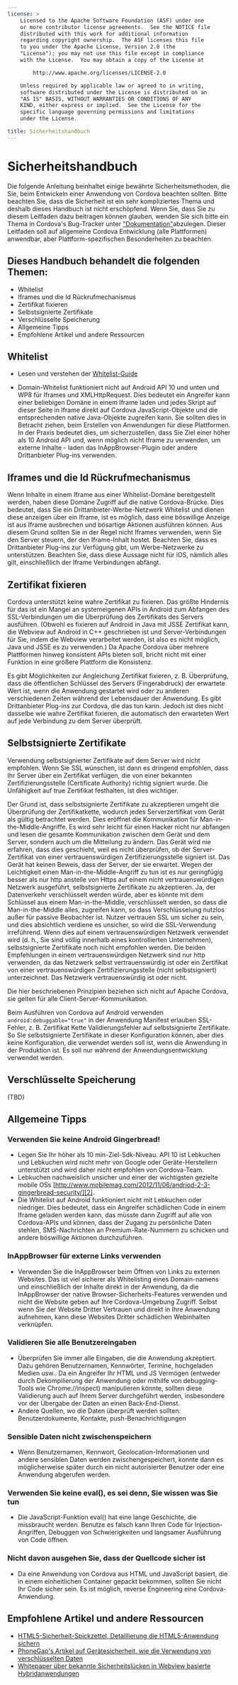 ```yaml
---
license: >
    Licensed to the Apache Software Foundation (ASF) under one
    or more contributor license agreements.  See the NOTICE file
    distributed with this work for additional information
    regarding copyright ownership.  The ASF licenses this file
    to you under the Apache License, Version 2.0 (the
    "License"); you may not use this file except in compliance
    with the License.  You may obtain a copy of the License at

        http://www.apache.org/licenses/LICENSE-2.0

    Unless required by applicable law or agreed to in writing,
    software distributed under the License is distributed on an
    "AS IS" BASIS, WITHOUT WARRANTIES OR CONDITIONS OF ANY
    KIND, either express or implied.  See the License for the
    specific language governing permissions and limitations
    under the License.

title: Sicherheitshandbuch
---
```


# Sicherheitshandbuch

Die folgende Anleitung beinhaltet einige bewährte Sicherheitsmethoden, die Sie, beim Entwickeln einer Anwendung von Cordova beachten sollten. Bitte beachten Sie, dass die Sicherheit ist ein sehr kompliziertes Thema und deshalb dieses Handbuch ist nicht erschöpfend. Wenn Sie, dass Sie zu diesem Leitfaden dazu beitragen können glauben, wenden Sie sich bitte ein Thema in Cordova's Bug-Tracker unter ["Dokumentation"][1]abzulegen. Dieser Leitfaden soll auf allgemeine Cordova Entwicklung (alle Plattformen) anwendbar, aber Plattform-spezifischen Besonderheiten zu beachten.

 [1]: https://issues.apache.org/jira/browse/CB/component/12316407

## Dieses Handbuch behandelt die folgenden Themen:

*   Whitelist
*   Iframes und die Id Rückrufmechanismus
*   Zertifikat fixieren
*   Selbstsignierte Zertifikate
*   Verschlüsselte Speicherung
*   Allgemeine Tipps
*   Empfohlene Artikel und andere Ressourcen

## Whitelist

*   Lesen und verstehen der [Whitelist-Guide](../whitelist/index.html)

*   Domain-Whitelist funktioniert nicht auf Android API 10 und unten und WP8 für Iframes und XMLHttpRequest. Dies bedeutet ein Angreifer kann einer beliebigen Domäne in einem Iframe laden und jedes Skript auf dieser Seite in Iframe direkt auf Cordova JavaScript-Objekte und die entsprechenden native Java-Objekte zugreifen kann. Sie sollten dies in Betracht ziehen, beim Erstellen von Anwendungen für diese Plattformen. In der Praxis bedeutet dies, um sicherzustellen, dass Sie Ziel einer höher als 10 Android API und, wenn möglich nicht Iframe zu verwenden, um externe Inhalte - laden das InAppBrowser-Plugin oder andere Drittanbieter Plug-ins verwenden.

## Iframes und die Id Rückrufmechanismus

Wenn Inhalte in einem Iframe aus einer Whitelist-Domäne bereitgestellt werden, haben diese Domäne Zugriff auf die native Cordova-Brücke. Dies bedeutet, dass Sie ein Drittanbieter-Werbe-Netzwerk Whitelist und dienen diese anzeigen über ein Iframe, ist es möglich, dass eine böswillige Anzeige ist aus Iframe ausbrechen und bösartige Aktionen ausführen können. Aus diesem Grund sollten Sie in der Regel nicht Iframes verwenden, wenn Sie den Server steuern, der den Iframe-Inhalt hostet. Beachten Sie, dass es Drittanbieter Plug-ins zur Verfügung gibt, um Werbe-Netzwerke zu unterstützen. Beachten Sie, dass diese Aussage nicht für iOS, nämlich alles gilt, einschließlich der Iframe Verbindungen abfängt.

## Zertifikat fixieren

Cordova unterstützt keine wahre Zertifikat zu fixieren. Das größte Hindernis für das ist ein Mangel an systemeigenen APIs in Android zum Abfangen des SSL-Verbindungen um die Überprüfung des Zertifikats des Servers ausführen. (Obwohl es fixieren auf Android in Java mit JSSE Zertifikat kann, die Webview auf Android in C++ geschrieben ist und Server-Verbindungen für Sie, indem die Webview verarbeitet werden, ist also es nicht möglich, Java und JSSE es zu verwenden.) Da Apache Cordova über mehrere Plattformen hinweg konsistent APIs bieten soll, bricht nicht mit einer Funktion in eine größere Plattform die Konsistenz.

Es gibt Möglichkeiten zur Angleichung Zertifikat fixieren, z. B. Überprüfung, dass die öffentlichen Schlüssel des Servers (Fingerabdruck) der erwartete Wert ist, wenn die Anwendung gestartet wird oder zu anderen verschiedenen Zeiten während der Lebensdauer der Anwendung. Es gibt Drittanbieter Plug-ins zur Cordova, die das tun kann. Jedoch ist dies nicht dasselbe wie wahre Zertifikat fixieren, die automatisch den erwarteten Wert auf jede Verbindung zu dem Server überprüft.

## Selbstsignierte Zertifikate

Verwendung selbstsignierter Zertifikate auf dem Server wird nicht empfohlen. Wenn Sie SSL wünschen, ist dann es dringend empfohlen, dass Ihr Server über ein Zertifikat verfügen, die von einer bekannten Zertifizierungsstelle (Certificate Authority) richtig signiert wurde. Die Unfähigkeit auf true Zertifikat festhalten, ist dies wichtiger.

Der Grund ist, dass selbstsignierte Zertifikate zu akzeptieren umgeht die Überprüfung der Zertifikatkette, wodurch jedes Serverzertifikat vom Gerät als gültig betrachtet werden. Dies eröffnet die Kommunikation für Man-in-the-Middle-Angriffe. Es wird sehr leicht für einen Hacker nicht nur abfangen und lesen die gesamte Kommunikation zwischen dem Gerät und dem Server, sondern auch um die Mitteilung zu ändern. Das Gerät wird nie erfahren, dass dies geschieht, weil es nicht überprüfen, ob der Server-Zertifikat von einer vertrauenswürdigen Zertifizierungsstelle signiert ist. Das Gerät hat keinen Beweis, dass der Server, der sie erwartet. Wegen der Leichtigkeit einen Man-in-the-Middle-Angriff zu tun ist es nur geringfügig besser als nur http anstelle von Https auf einem nicht vertrauenswürdigen Netzwerk ausgeführt, selbstsignierte Zertifikate zu akzeptieren. Ja, der Datenverkehr verschlüsselt werden würde, aber es könnte mit dem Schlüssel aus einem Man-in-the-Middle, verschlüsselt werden, so dass die Man-in-the-Middle alles, zugreifen kann, so dass Verschlüsselung nutzlos außer für passive Beobachter ist. Nutzer vertrauen SSL um sicher zu sein, und dies absichtlich verdiene es unsicher, so wird die SSL-Verwendung irreführend. Wenn dies auf einem vertrauenswürdigen Netzwerk verwendet wird (d. h., Sie sind völlig innerhalb eines kontrollierten Unternehmen), selbstsignierte Zertifikate noch nicht empfohlen werden. Die beiden Empfehlungen in einem vertrauenswürdigen Netzwerk sind nur http verwenden, da das Netzwerk selbst vertrauenswürdig ist oder ein Zertifikat von einer vertrauenswürdigen Zertifizierungsstelle (nicht selbstsigniert) unterzeichnet. Das Netzwerk vertrauenswürdig ist oder nicht.

Die hier beschriebenen Prinzipien beziehen sich nicht auf Apache Cordova, sie gelten für alle Client-Server-Kommunikation.

Beim Ausführen von Cordova auf Android verwenden `android:debuggable="true"` in der Anwendung Manifest erlauben SSL-Fehler, z. B. Zertifikat Kette Validierungsfehler auf selbstsignierte Zertifikate. So Sie selbstsignierte Zertifikate in dieser Konfiguration können, aber dies keine Konfiguration, die verwendet werden soll ist, wenn die Anwendung in der Produktion ist. Es soll nur während der Anwendungsentwicklung verwendet werden.

## Verschlüsselte Speicherung

(TBD)

## Allgemeine Tipps

### Verwenden Sie keine Android Gingerbread!

*   Legen Sie Ihr höher als 10 min-Ziel-Sdk-Niveau. API 10 ist Lebkuchen und Lebkuchen wird nicht mehr von Google oder Geräte-Herstellern unterstützt und wird daher nicht empfohlen von Cordova-Team. 
*   Lebkuchen nachweislich unsicher und einer der wichtigsten gezielte mobile OSs [http://www.mobilemag.com/2012/11/06/andriod-2-3-gingerbread-security/][2]. 
*   Die Whitelist auf Android funktioniert nicht mit Lebkuchen oder niedriger. Dies bedeutet, dass ein Angreifer schädlichen Code in einem Iframe geladen werden kann, das müsste dann Zugriff auf alle von Cordova-APIs und können, dass der Zugang zu persönliche Daten stehlen, SMS-Nachrichten an Premium-Rate-Nummern zu schicken und andere böswillige Aktionen durchzuführen. 

 [2]: http://bgr.com/2012/11/06/android-security-gingerbread-malware/

### InAppBrowser für externe Links verwenden

*   Verwenden Sie die InAppBrowser beim Öffnen von Links zu externen Websites. Das ist viel sicherer als Whitelisting eines Domain-namens und einschließlich der Inhalte direkt in der Anwendung, da die InAppBrowser der native Browser-Sicherheits-Features verwenden und nicht die Website geben auf Ihre Cordova-Umgebung Zugriff. Selbst wenn Sie der Website Dritter Vertrauen und direkt in Ihre Anwendung aufnehmen, kann diese Websites Dritter schädlichen Webinhalten verknüpfen. 

### Validieren Sie alle Benutzereingaben

*   Überprüfen Sie immer alle Eingaben, die die Anwendung akzeptiert. Dazu gehören Benutzernamen, Kennwörter, Termine, hochgeladen Medien usw.. Da ein Angreifer Ihr HTML und JS Vermögen (entweder durch Dekompilierung der Anwendung oder mithilfe von debugging-Tools wie Chrome://inspect) manipulieren könnte, sollten diese Validierung auch auf Ihrem Server durchgeführt werden, insbesondere vor der Übergabe der Daten an einen Back-End-Dienst. 
*   Andere Quellen, wo die Daten überprüft werden sollten: Benutzerdokumente, Kontakte, push-Benachrichtigungen

### Sensible Daten nicht zwischenspeichern

*   Wenn Benutzernamen, Kennwort, Geolocation-Informationen und andere sensiblen Daten werden zwischengespeichert, konnte dann es möglicherweise später durch ein nicht autorisierter Benutzer oder eine Anwendung abgerufen werden.

### Verwenden Sie keine eval(), es sei denn, Sie wissen was Sie tun

*   Die JavaScript-Funktion eval() hat eine lange Geschichte, die missbraucht werden. Benutze es falsch kann Ihren Code für Injection-Angriffen, Debuggen von Schwierigkeiten und langsamer Ausführung von Code öffnen. 

### Nicht davon ausgehen Sie, dass der Quellcode sicher ist

*   Da eine Anwendung von Cordova aus HTML und JavaScript basiert, die in einem einheitlichen Container gepackt bekommen, sollten Sie nicht Ihr Code sicher sein. Es ist möglich, reverse Engineering eine Cordova-Anwendung. 

## Empfohlene Artikel und andere Ressourcen

*   [HTML5-Sicherheit-Spickzettel, Detaillierung die HTML5-Anwendung sichern][3]
*   [PhoneGap's Artikel auf Gerätesicherheit, wie die Verwendung von verschlüsselten Daten][4]
*   [Whitepaper über bekannte Sicherheitslücken in Webview basierte Hybridanwendungen][5]

 [3]: https://www.owasp.org/index.php/HTML5_Security_Cheat_Sheet
 [4]: https://github.com/phonegap/phonegap/wiki/Platform-Security
 [5]: http://www.cis.syr.edu/~wedu/Research/paper/webview_acsac2011.pdf